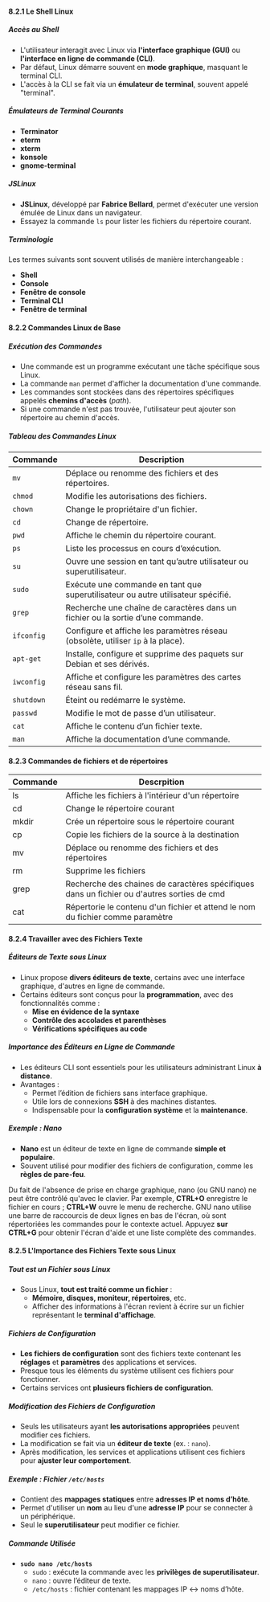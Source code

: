 
#### 8.2.1 Le Shell Linux  

##### Accès au Shell  
- L'utilisateur interagit avec Linux via **l'interface graphique (GUI)** ou **l'interface en ligne de commande (CLI)**.  
- Par défaut, Linux démarre souvent en **mode graphique**, masquant le terminal CLI.  
- L'accès à la CLI se fait via un **émulateur de terminal**, souvent appelé "terminal".  

##### Émulateurs de Terminal Courants  
- **Terminator**  
- **eterm**  
- **xterm**  
- **konsole**  
- **gnome-terminal**  

##### JSLinux  
- **JSLinux**, développé par **Fabrice Bellard**, permet d'exécuter une version émulée de Linux dans un navigateur.  
- Essayez la commande `ls` pour lister les fichiers du répertoire courant.  

##### Terminologie  
Les termes suivants sont souvent utilisés de manière interchangeable :  
- **Shell**  
- **Console**  
- **Fenêtre de console**  
- **Terminal CLI**  
- **Fenêtre de terminal**  

#### 8.2.2 Commandes Linux de Base  

##### Exécution des Commandes  
- Une commande est un programme exécutant une tâche spécifique sous Linux.  
- La commande `man` permet d'afficher la documentation d'une commande.  
- Les commandes sont stockées dans des répertoires spécifiques appelés **chemins d'accès** (*path*).  
- Si une commande n'est pas trouvée, l'utilisateur peut ajouter son répertoire au chemin d'accès.  

##### Tableau des Commandes Linux  

| Commande   | Description                                                                      |
| ---------- | -------------------------------------------------------------------------------- |
| `mv`       | Déplace ou renomme des fichiers et des répertoires.                              |
| `chmod`    | Modifie les autorisations des fichiers.                                          |
| `chown`    | Change le propriétaire d'un fichier.                                             |
| `cd`       | Change de répertoire.                                                            |
| `pwd`      | Affiche le chemin du répertoire courant.                                         |
| `ps`       | Liste les processus en cours d’exécution.                                        |
| `su`       | Ouvre une session en tant qu’autre utilisateur ou superutilisateur.              |
| `sudo`     | Exécute une commande en tant que superutilisateur ou autre utilisateur spécifié. |
| `grep`     | Recherche une chaîne de caractères dans un fichier ou la sortie d’une commande.  |
| `ifconfig` | Configure et affiche les paramètres réseau (obsolète, utiliser `ip` à la place). |
| `apt-get`  | Installe, configure et supprime des paquets sur Debian et ses dérivés.           |
| `iwconfig` | Affiche et configure les paramètres des cartes réseau sans fil.                  |
| `shutdown` | Éteint ou redémarre le système.                                                  |
| `passwd`   | Modifie le mot de passe d’un utilisateur.                                        |
| `cat`      | Affiche le contenu d’un fichier texte.                                           |
| `man`      | Affiche la documentation d’une commande.                                         |
#### 8.2.3 Commandes de fichiers et de répertoires

| Commande | Descrpition                                                                                |
| -------- | ------------------------------------------------------------------------------------------ |
| ls       | Affiche les fichiers à l'intérieur d'un répertoire                                         |
| cd       | Change le répertoire courant                                                               |
| mkdir    | Crée un répertoire sous le répertoire courant                                              |
| cp       | Copie les fichiers de la source à la destination                                           |
| mv       | Déplace ou renomme des fichiers et des répertoires                                         |
| rm       | Supprime les fichiers                                                                      |
| grep     | Recherche des chaines de caractères spécifiques dans un fichier ou d'autres sorties de cmd |
| cat      | Répertorie le contenu d'un fichier et attend le nom du fichier comme paramètre             |

#### 8.2.4 Travailler avec des Fichiers Texte  

##### Éditeurs de Texte sous Linux  
- Linux propose **divers éditeurs de texte**, certains avec une interface graphique, d'autres en ligne de commande.  
- Certains éditeurs sont conçus pour la **programmation**, avec des fonctionnalités comme :  
  - **Mise en évidence de la syntaxe**  
  - **Contrôle des accolades et parenthèses**  
  - **Vérifications spécifiques au code**  

##### Importance des Éditeurs en Ligne de Commande  
- Les éditeurs CLI sont essentiels pour les utilisateurs administrant Linux **à distance**.  
- Avantages :  
  - Permet l’édition de fichiers sans interface graphique.  
  - Utile lors de connexions **SSH** à des machines distantes.  
  - Indispensable pour la **configuration système** et la **maintenance**.  

##### Exemple : Nano  
- **Nano** est un éditeur de texte en ligne de commande **simple et populaire**.  
- Souvent utilisé pour modifier des fichiers de configuration, comme les **règles de pare-feu**.  

Du fait de l'absence de prise en charge graphique, nano (ou GNU nano) ne peut être contrôlé qu'avec le clavier. Par exemple, **CTRL+O** enregistre le fichier en cours ; **CTRL+W** ouvre le menu de recherche. GNU nano utilise une barre de raccourcis de deux lignes en bas de l'écran, où sont répertoriées les commandes pour le contexte actuel. Appuyez **sur CTRL+G** pour obtenir l'écran d'aide et une liste complète des commandes.

#### 8.2.5 L'Importance des Fichiers Texte sous Linux  

##### Tout est un Fichier sous Linux  
- Sous Linux, **tout est traité comme un fichier** :  
  - **Mémoire, disques, moniteur, répertoires**, etc.  
  - Afficher des informations à l'écran revient à écrire sur un fichier représentant le **terminal d'affichage**.  

##### Fichiers de Configuration  
- **Les fichiers de configuration** sont des fichiers texte contenant les **réglages** et **paramètres** des applications et services.  
- Presque tous les éléments du système utilisent ces fichiers pour fonctionner.  
- Certains services ont **plusieurs fichiers de configuration**.  

##### Modification des Fichiers de Configuration  
- Seuls les utilisateurs ayant **les autorisations appropriées** peuvent modifier ces fichiers.  
- La modification se fait via un **éditeur de texte** (ex. : `nano`).  
- Après modification, les services et applications utilisent ces fichiers pour **ajuster leur comportement**.  

##### Exemple : Fichier `/etc/hosts`  
- Contient des **mappages statiques** entre **adresses IP et noms d’hôte**.  
- Permet d'utiliser un **nom** au lieu d'une **adresse IP** pour se connecter à un périphérique.  
- Seul le **superutilisateur** peut modifier ce fichier.  

##### Commande Utilisée  
- **`sudo nano /etc/hosts`**  
  - `sudo` : exécute la commande avec les **privilèges de superutilisateur**.  
  - `nano` : ouvre l’éditeur de texte.  
  - `/etc/hosts` : fichier contenant les mappages IP ↔ noms d’hôte.  
